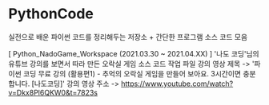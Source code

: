 # PythonCode
실전으로 배운 파이썬 코드를 정리해두는 저장소 + 간단한 프로그램 소스 코드 모음

[ Python_NadoGame_Workspace (2021.03.30 ~ 2021.04.XX) ]
'나도 코딩'님의 유튜브 강의를 보면서 따라 만든 오락실 게임 소스 코드 작업 파일
강의 영상 제목 -> '파이썬 코딩 무료 강의 (활용편1) - 추억의 오락실 게임을 만들어 보아요. 3시간이면 충분합니다. [나도코딩]'
강의 영상 주소 -> https://www.youtube.com/watch?v=Dkx8Pl6QKW0&t=7823s

